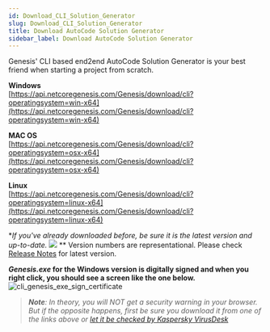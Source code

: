 ```yaml
---
id: Download_CLI_Solution_Generator
slug: Download_CLI_Solution_Generator
title: Download AutoCode Solution Generator
sidebar_label: Download AutoCode Solution Generator
---
```


Genesis' CLI based end2end AutoCode Solution Generator is your best friend when starting a project from scratch.

**Windows**  
[https://api.netcoregenesis.com/Genesis/download/cli?operatingsystem=win-x64](https://api.netcoregenesis.com/Genesis/download/cli?operatingsystem=win-x64)

**MAC OS**  
[https://api.netcoregenesis.com/Genesis/download/cli?operatingsystem=osx-x64](https://api.netcoregenesis.com/Genesis/download/cli?operatingsystem=osx-x64)

**Linux**  
[https://api.netcoregenesis.com/Genesis/download/cli?operatingsystem=linux-x64](https://api.netcoregenesis.com/Genesis/download/cli?operatingsystem=linux-x64)

*_If you've already downloaded before, be sure it is the latest version and up-to-date._
![](https://netcoregenesis.com/images/documentation/CLI_is_up_to_date.png)
** Version numbers are representational. Please check [Release Notes](/posts) for latest version.

***Genesis.exe* for the Windows version is digitally signed and when you right click, you should see a screen like the one below.**
![cli_genesis_exe_sign_certificate](https://netcoregenesis.com/images/documentation/cli_genesis_exe_sign_certificate.png)

> _**Note**: In theory, you will NOT get a security warning in your browser. But if the opposite happens, first be sure you download it from one of the links above or [let it be checked by Kaspersky VirusDesk](https://virusdesk.kaspersky.com/)_
